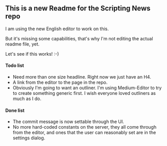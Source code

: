 ## This is a new Readme for the Scripting News repo

I am using the new English editor to work on this.

But it's missing some capabilities, that's why I'm not editing the actual readme file, yet.

Let's see if this works! :-)

#### Todo list

*   Need more than one size headline. Right now we just have an H4.
*   A link from the editor to the page in the repo.
*   Obviously I'm going to want an outliner. I'm using Medium-Editor to try to create something generic first. I wish everyone loved outliners as much as I do.

#### Done list

*   The commit message is now settable through the UI.
*   No more hard-coded constants on the server, they all come through from the editor, and ones that the user can reasonably set are in the settings dialog.